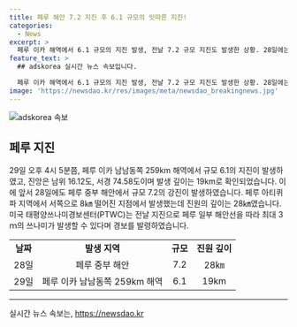 ```yaml
---
title: 페루 해안 7.2 지진 후 6.1 규모의 잇따른 지진!
categories:
  - News
excerpt: >
  페루 이카 해역에서 6.1 규모의 지진 발생, 전날 7.2 규모 지진도 발생한 상황. 28일에는 아티퀴파 지역에서 진원 28㎞의 강력한 지진이 발생하며 미국 태평양쓰나미경보센터는 3m의 쓰나미 가능성 경보 발령
feature_text: >
  ## adskorea 실시간 뉴스 속보입니다.

  페루 이카 해역에서 6.1 규모의 지진 발생, 전날 7.2 규모 지진도 발생한 상황. 28일에는 아티퀴파 지역에서 진원 28㎞의 강력한 지진이 발생하며 미국 태평양쓰나미경보센터는 3m의 쓰나미 가능성 경보 발령
image: 'https://newsdao.kr/res/images/meta/newsdao_breakingnews.jpg'
---
```


<p><img src="https://newsdao.kr/res/images/meta/newsdao_breakingnews.jpg" alt="adskorea 속보" /></p>

<h2 data-ke-size="size26">페루 지진</h2>

<p data-ke-size="size16">29일 오후 4시 5분쯤, 페루 이카 남남동쪽 259km 해역에서 규모 6.1의 지진이 발생하였고, 진앙은 남위 16.12도, 서경 74.58도이며 발생 깊이는 19km로 확인되었습니다. 이에 앞서 28일에도 페루 중부 해안에서 규모 7.2의 강진이 발생하였습니다. 페루 아티퀴파 지역에서 서쪽으로 8㎞ 떨어진 지점에서 발생했는데 진원의 깊이는 28㎞였습니다. 미국 태평양쓰나미경보센터(PTWC)는 전날 지진으로 페루 일부 해안선을 따라 최대 3ｍ의 쓰나미가 발생할 수 있다며 경보를 발령하였습니다.</p>

<table>
  <tr>
    <td style="text-align: center; height: 17px;"><b>날짜</b></td>
    <td style="text-align: center; height: 17px;"><b>발생 지역</b></td>
    <td style="text-align: center; height: 17px;"><b>규모</b></td>
    <td style="text-align: center; height: 17px;"><b>진원 깊이</b></td>
  </tr>
  <tr>
    <td style="text-align: center; height: 17px;">28일</td>
    <td style="text-align: center; height: 17px;">페루 중부 해안</td>
    <td style="text-align: center; height: 17px;">7.2</td>
    <td style="text-align: center; height: 17px;">28㎞</td>
  </tr>
  <tr>
    <td style="text-align: center; height: 17px;">29일</td>
    <td style="text-align: center; height: 17px;">페루 이카 남남동쪽 259km 해역</td>
    <td style="text-align: center; height: 17px;">6.1</td>
    <td style="text-align: center; height: 17px;">19km</td>
  </tr>
</table>

<hr>
실시간 뉴스 속보는, <a href="https://newsdao.kr" rel="dofollow">https://newsdao.kr</a>


